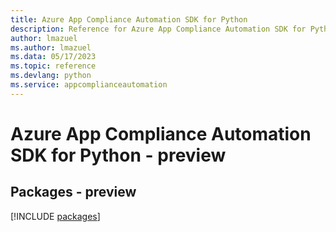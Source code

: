 ```yaml
---
title: Azure App Compliance Automation SDK for Python
description: Reference for Azure App Compliance Automation SDK for Python
author: lmazuel
ms.author: lmazuel
ms.data: 05/17/2023
ms.topic: reference
ms.devlang: python
ms.service: appcomplianceautomation
---
```

# Azure App Compliance Automation SDK for Python - preview
## Packages - preview
[!INCLUDE [packages](app-compliance-automation-index.md)]